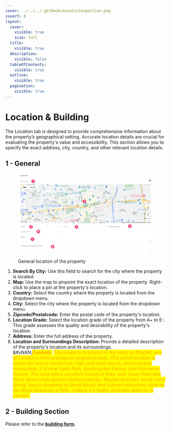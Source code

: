 ```yaml
---
cover: ../../../.gitbook/assets/inspection.png
coverY: 0
layout:
  cover:
    visible: true
    size: full
  title:
    visible: true
  description:
    visible: false
  tableOfContents:
    visible: true
  outline:
    visible: true
  pagination:
    visible: true
---
```


# Location & Building

The Location tab is designed to provide comprehensive information about the property’s geographical setting. Accurate location details are crucial for evaluating the property's value and accessibility. This section allows you to specify the exact address, city, country, and other relevant location details.

## 1 - General

<figure><img src="../../../.gitbook/assets/CleanShot 2024-05-23 at 06.48.57@2x.png" alt=""><figcaption><p>General location of the property</p></figcaption></figure>

1. **Search By City:** Use this field to search for the city where the property is located.
2. **Map:** Use the map to pinpoint the exact location of the property. Right-click to place a pin at the property's location.
3. **Country:** Select the country where the property is located from the dropdown menu.
4. **City:** Select the city where the property is located from the dropdown menu.
5. **Zipcode/Postalcode:** Enter the postal code of the property's location.
6. **Location Grade:** Select the location grade of the property from A+ to E-. This grade assesses the quality and desirability of the property's location.
7. **Address:** Enter the full address of the property.
8. **Location and Surroundings Description:** Provide a detailed description of the property's location and its surroundings.\
   &#xNAN;_<mark style="color:orange;">**Example:**</mark> <mark style="color:orange;"></mark><mark style="color:orange;">The property is located in the heart of Mayfair, one of London's most prestigious neighborhoods. This prime location is known for luxury residences, high-end retail stores, and exclusive restaurants. It is near Hyde Park, Buckingham Palace, and Grosvenor Square. The area offers excellent transport links, with Green Park and Bond Street Underground stations nearby. Mayfair provides world-class dining, luxury shopping on Bond Street, and cultural attractions such as the Royal Academy of Arts, making it a highly desirable address in London.</mark>_

## 2 - Building Section

Please refer to the [**building form**](../../../resources/buildings/building-form/).
